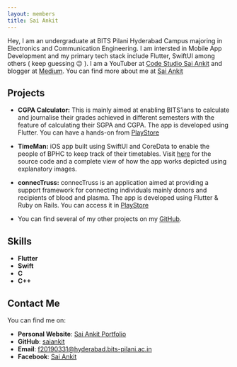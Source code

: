 ```yaml
---
layout: members
title: Sai Ankit
---
```


Hey, I am an undergraduate at BITS Pilani Hyderabad Campus majoring in Electronics and Communication Engineering. I am intersted in Mobile App Development and my primary tech stack include Flutter, SwiftUI among others ( keep guessing 😉 ). I am a YouTuber at [Code Studio Sai Ankit](https://www.youtube.com/c/CodeStudioSaiAnkit?sub_confirmation=1) and blogger at [Medium](https://medium.com/@saiankit30). You can find more about me at [Sai Ankit](https://saiankit.github.io/)


## Projects

* __CGPA Calculator:__ This is mainly aimed at enabling BITS’ians to calculate and journalise their grades achieved in different semesters with the feature of calculating their SGPA and CGPA. The app is developed using Flutter. You can have a hands-on from [PlayStore](https://play.google.com/store/apps/details?id=com.saiankit.cgpacalculator)

* __TimeMan:__ iOS app built using SwiftUI and CoreData to enable the people of BPHC to keep track of their timetables. Visit [here](https://github.com/saiankit/TimeMan) for the source code and a complete view of how the app works depicted using explanatory images.

* __connecTruss:__ connecTruss is an application aimed at providing a support framework for connecting individuals mainly donors and recipients of blood and plasma. The app is developed using Flutter & Ruby on Rails. You can access it in [PlayStore](https://play.google.com/store/apps/details?id=com.saiankit.connectruss)

* You can find several of my other projects on my [GitHub](https://github.com/saiankit?tab=repositories).


## Skills

* __Flutter__
* __Swift__
* __C__
* __C++__

## Contact Me

You can find me on:

* __Personal Website__: [Sai Ankit Portfolio](https://saiankit.github.io/)
* __GitHub__: [saiankit](https://github.com/saiankit)
* __Email__: [f20190331@hyderabad.bits-pilani.ac.in](mailto:f20190331@hyderabad.bits-pilani.ac.in)
* __Facebook__: [Sai Ankit](https://www.facebook.com/BattulaVenkataSaiAnkit/)

